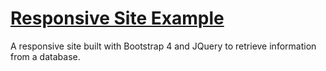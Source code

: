 # [Responsive Site Example](https://jacintodesign.github.io/responsive-site-example/)

A responsive site built with Bootstrap 4 and JQuery to retrieve information from a database.
